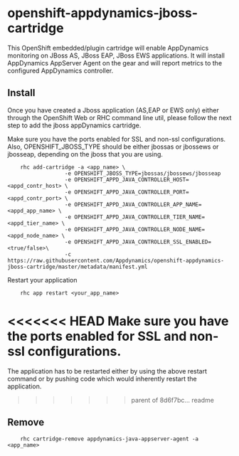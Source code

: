 # openshift-appdynamics-jboss-cartridge 

This OpenShift embedded/plugin cartridge will enable AppDynamics monitoring on JBoss AS, JBoss EAP, JBoss EWS applications. It will install AppDynamics AppServer Agent on the gear and will report metrics to the configured AppDynamics controller.

## Install ##
Once you have created a Jboss application (AS,EAP or EWS only) either through the OpenShift Web or RHC command line util, please follow the next step to add the jboss appDynamics cartridge. 

Make sure you have the ports enabled for SSL and non-ssl configurations. Also,  OPENSHIFT_JBOSS_TYPE should be either jbossas or jbossews or jbosseap, depending on the jboss that you are using.

```
	rhc add-cartridge -a <app_name> \
	              -e OPENSHIFT_JBOSS_TYPE=jbossas/jbossews/jbosseap
				  -e OPENSHIFT_APPD_JAVA_CONTROLLER_HOST=<appd_contr_host> \
				  -e OPENSHIFT_APPD_JAVA_CONTROLLER_PORT=<appd_contr_port> \ 
				  -e OPENSHIFT_APPD_JAVA_CONTROLLER_APP_NAME=<appd_app_name> \ 
				  -e OPENSHIFT_APPD_JAVA_CONTROLLER_TIER_NAME=<appd_tier_name> \
				  -e OPENSHIFT_APPD_JAVA_CONTROLLER_NODE_NAME=<appd_node_name> \
				  -e OPENSHIFT_APPD_JAVA_CONTROLLER_SSL_ENABLED=<true/false>\
				  -c https://raw.githubusercontent.com/Appdynamics/openshift-appdynamics-jboss-cartridge/master/metadata/manifest.yml

```

Restart your application 

```
	rhc app restart <your_app_name>
```

<<<<<<< HEAD
Make sure you have the ports enabled for SSL and non-ssl configurations.
=======
The application has to be restarted either by using the above restart command or by pushing code which would inherently restart the application. 
>>>>>>> parent of 8d6f7bc... readme

## Remove ##

```
	rhc cartridge-remove appdynamics-java-appserver-agent -a <app_name>
```